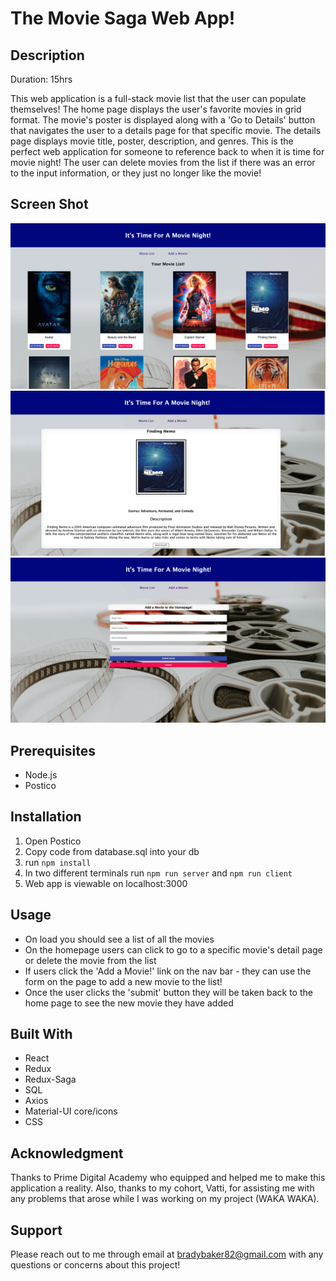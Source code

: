 # The Movie Saga Web App!

## Description

Duration: 15hrs

This web application is a full-stack movie list that the user can populate themselves! The home page displays the user's favorite movies in grid format. The movie's poster is displayed along with a 'Go to Details' button that navigates the user to a details page for that specific movie. The details page displays movie title, poster, description, and genres. This is the perfect web application for someone to reference back to when it is time for movie night! The user can delete movies from the list if there was an error to the input information, or they just no longer like the movie!  

## Screen Shot

![Home-Page](wireframes/homepage.png)
![DetailsPage](wireframes/details.png)
![Form-Page](wireframes/form.png)


## Prerequisites

- Node.js
- Postico

## Installation 

1. Open Postico
2. Copy code from database.sql into your db
3. run `npm install`
4. In two different terminals run `npm run server` and `npm run client`
5. Web app is viewable on localhost:3000

## Usage

- On load you should see a list of all the movies  
- On the homepage users can click to go to a specific movie's detail page or delete the movie from the list
- If users click the 'Add a Movie!' link on the nav bar - they can use the form on the page to add a new movie to the list!
- Once the user clicks the 'submit' button they will be taken back to the home page to see the new movie they have added 

## Built With 

- React
- Redux
- Redux-Saga
- SQL
- Axios
- Material-UI core/icons
- CSS 

## Acknowledgment 

Thanks to Prime Digital Academy who equipped and helped me to make this application a reality. Also, thanks to my cohort, Vatti, for assisting me with any problems that arose while I was working on my project (WAKA WAKA). 

## Support

Please reach out to me through email at bradybaker82@gmail.com with any questions or concerns about this project!
